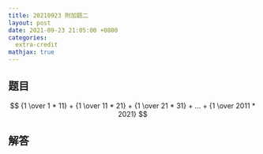 ```yaml
---
title: 20210923 附加题二
layout: post
date: 2021-09-23 21:05:00 +0800
categories:
  extra-credit
mathjax: true
---
```


## 题目

$$ {1 \over 1 * 11} + {1 \over 11 * 21} + {1 \over 21 * 31} + ... + {1 \over 2011 * 2021} $$

## 解答
